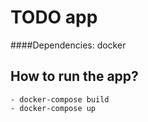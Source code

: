 # TODO app

####Dependencies: docker

## How to run the app?
    - docker-compose build
    - docker-compose up